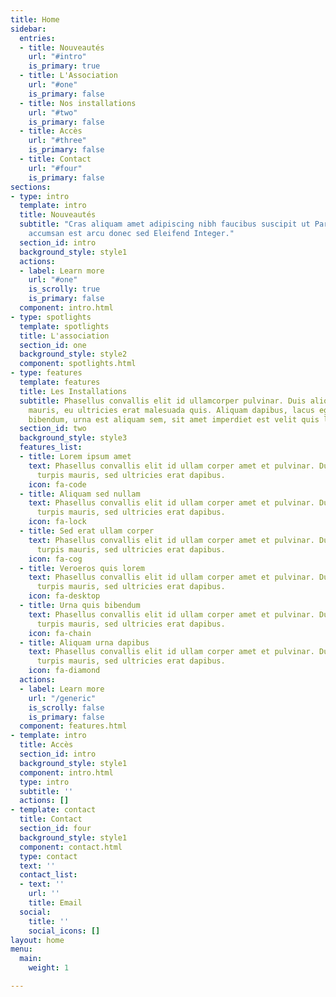 ```yaml
---
title: Home
sidebar:
  entries:
  - title: Nouveautés
    url: "#intro"
    is_primary: true
  - title: L'Association
    url: "#one"
    is_primary: false
  - title: Nos installations
    url: "#two"
    is_primary: false
  - title: Accès
    url: "#three"
    is_primary: false
  - title: Contact
    url: "#four"
    is_primary: false
sections:
- type: intro
  template: intro
  title: Nouveautés
  subtitle: "Cras aliquam amet adipiscing nibh faucibus suscipit ut Parturient  \ncol
    accumsan est arcu donec sed Eleifend Integer."
  section_id: intro
  background_style: style1
  actions:
  - label: Learn more
    url: "#one"
    is_scrolly: true
    is_primary: false
  component: intro.html
- type: spotlights
  template: spotlights
  title: L'association
  section_id: one
  background_style: style2
  component: spotlights.html
- type: features
  template: features
  title: Les Installations
  subtitle: Phasellus convallis elit id ullamcorper pulvinar. Duis aliquam turpis
    mauris, eu ultricies erat malesuada quis. Aliquam dapibus, lacus eget hendrerit
    bibendum, urna est aliquam sem, sit amet imperdiet est velit quis lorem.
  section_id: two
  background_style: style3
  features_list:
  - title: Lorem ipsum amet
    text: Phasellus convallis elit id ullam corper amet et pulvinar. Duis aliquam
      turpis mauris, sed ultricies erat dapibus.
    icon: fa-code
  - title: Aliquam sed nullam
    text: Phasellus convallis elit id ullam corper amet et pulvinar. Duis aliquam
      turpis mauris, sed ultricies erat dapibus.
    icon: fa-lock
  - title: Sed erat ullam corper
    text: Phasellus convallis elit id ullam corper amet et pulvinar. Duis aliquam
      turpis mauris, sed ultricies erat dapibus.
    icon: fa-cog
  - title: Veroeros quis lorem
    text: Phasellus convallis elit id ullam corper amet et pulvinar. Duis aliquam
      turpis mauris, sed ultricies erat dapibus.
    icon: fa-desktop
  - title: Urna quis bibendum
    text: Phasellus convallis elit id ullam corper amet et pulvinar. Duis aliquam
      turpis mauris, sed ultricies erat dapibus.
    icon: fa-chain
  - title: Aliquam urna dapibus
    text: Phasellus convallis elit id ullam corper amet et pulvinar. Duis aliquam
      turpis mauris, sed ultricies erat dapibus.
    icon: fa-diamond
  actions:
  - label: Learn more
    url: "/generic"
    is_scrolly: false
    is_primary: false
  component: features.html
- template: intro
  title: Accès
  section_id: intro
  background_style: style1
  component: intro.html
  type: intro
  subtitle: ''
  actions: []
- template: contact
  title: Contact
  section_id: four
  background_style: style1
  component: contact.html
  type: contact
  text: ''
  contact_list:
  - text: ''
    url: ''
    title: Email
  social:
    title: ''
    social_icons: []
layout: home
menu:
  main:
    weight: 1

---
```

